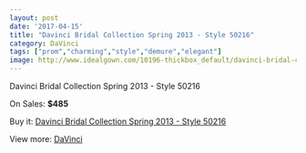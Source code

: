 ```yaml
---
layout: post
date: '2017-04-15'
title: "Davinci Bridal Collection Spring 2013 - Style 50216"
category: DaVinci
tags: ["prom","charming","style","demure","elegant"]
image: http://www.idealgown.com/10196-thickbox_default/davinci-bridal-collection-spring-2013-style-50216.jpg
---
```

Davinci Bridal Collection Spring 2013 - Style 50216

On Sales: **$485**
<a href="https://www.idealgown.com/en/davinci/4198-davinci-bridal-collection-spring-2013-style-50216.html"><amp-img layout="responsive" width="600" height="600" src="//www.idealgown.com/10196-thickbox_default/davinci-bridal-collection-spring-2013-style-50216.jpg" alt="Davinci Bridal Collection Spring 2013 - Style 50216 0" /></a>
<a href="https://www.idealgown.com/en/davinci/4198-davinci-bridal-collection-spring-2013-style-50216.html"><amp-img layout="responsive" width="600" height="600" src="//www.idealgown.com/10198-thickbox_default/davinci-bridal-collection-spring-2013-style-50216.jpg" alt="Davinci Bridal Collection Spring 2013 - Style 50216 1" /></a>
<a href="https://www.idealgown.com/en/davinci/4198-davinci-bridal-collection-spring-2013-style-50216.html"><amp-img layout="responsive" width="600" height="600" src="//www.idealgown.com/10197-thickbox_default/davinci-bridal-collection-spring-2013-style-50216.jpg" alt="Davinci Bridal Collection Spring 2013 - Style 50216 2" /></a>

Buy it: [Davinci Bridal Collection Spring 2013 - Style 50216](https://www.idealgown.com/en/davinci/4198-davinci-bridal-collection-spring-2013-style-50216.html "Davinci Bridal Collection Spring 2013 - Style 50216")

View more: [DaVinci](https://www.idealgown.com/en/48-davinci "DaVinci")